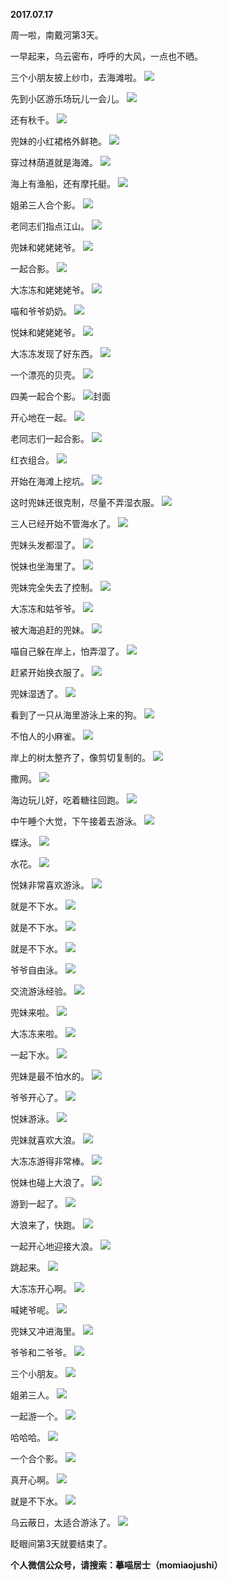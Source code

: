 
          
**2017.07.17**

周一啦，南戴河第3天。

一早起来，乌云密布，呼呼的大风，一点也不晒。

三个小朋友披上纱巾，去海滩啦。
![](http://wx3.sinaimg.cn/large/627d9660ly1fhn505bq37j20yg0mzn1x.jpg)


先到小区游乐场玩儿一会儿。
![](http://wx3.sinaimg.cn/large/627d9660ly1fhn50zyjfkj20yg0mzjv4.jpg)


还有秋千。
![](http://wx3.sinaimg.cn/large/627d9660ly1fhn506deixj20yg0mzah5.jpg)


兜妹的小红裙格外鲜艳。
![](http://wx3.sinaimg.cn/large/627d9660ly1fhn502vsghj20yg0mz767.jpg)


穿过林荫道就是海滩。
![](http://wx3.sinaimg.cn/large/627d9660ly1fhn503tnusj20yg0mzn3x.jpg)


海上有渔船，还有摩托艇。
![](http://wx3.sinaimg.cn/large/627d9660ly1fhn500ym36j20yg0mz3zh.jpg)


姐弟三人合个影。
![](http://wx3.sinaimg.cn/large/627d9660ly1fhn50bblvoj20yg0mzad4.jpg)


老同志们指点江山。
![](http://wx3.sinaimg.cn/large/627d9660ly1fhn504s29qj20yg0mzmzo.jpg)


兜妹和姥姥姥爷。
![](http://wx3.sinaimg.cn/large/627d9660ly1fhn4zsulrjj20yg0mzmzr.jpg)


一起合影。
![](http://wx3.sinaimg.cn/large/627d9660ly1fhn506notlj20yg0mztbc.jpg)


大冻冻和姥姥姥爷。
![](http://wx3.sinaimg.cn/large/627d9660ly1fhn50kdza5j20yg0mzju1.jpg)


喵和爷爷奶奶。
![](http://wx3.sinaimg.cn/large/627d9660ly1fhn4zw4qj3j20yg0mzn01.jpg)


悦妹和姥姥姥爷。
![](http://wx3.sinaimg.cn/large/627d9660ly1fhn500f8t6j20yg0mzdj5.jpg)


大冻冻发现了好东西。
![](http://wx3.sinaimg.cn/large/627d9660ly1fhn51189fjj20yg0mzjtw.jpg)


一个漂亮的贝壳。
![](http://wx3.sinaimg.cn/large/627d9660ly1fhn50j00tfj20yg0mzq54.jpg)


四美一起合个影。
![](http://wx3.sinaimg.cn/large/627d9660ly1fhn5036dggj20yg0mzn0t.jpg)封面


开心地在一起。
![](http://wx3.sinaimg.cn/large/627d9660ly1fhn5095pgvj20yg0mzn10.jpg)


老同志们一起合影。
![](http://wx3.sinaimg.cn/large/627d9660ly1fhn510nqfcj20yg0mzq6e.jpg)


红衣组合。
![](http://wx3.sinaimg.cn/large/627d9660ly1fhn505r9knj20yg0mzwga.jpg)


开始在海滩上挖坑。
![](http://wx3.sinaimg.cn/large/627d9660ly1fhn503e8q1j20yg0mzgou.jpg)


这时兜妹还很克制，尽量不弄湿衣服。
![](http://wx3.sinaimg.cn/large/627d9660ly1fhn50mnyh9j20yg0mz768.jpg)


三人已经开始不管海水了。
![](http://wx3.sinaimg.cn/large/627d9660ly1fhn4zxayh1j20yg0mzaem.jpg)


兜妹头发都湿了。
![](http://wx3.sinaimg.cn/large/627d9660ly1fhn5123ilnj20yg0mzq4g.jpg)


悦妹也坐海里了。
![](http://wx3.sinaimg.cn/large/627d9660ly1fhn501fukij20yg0mzwgo.jpg)


兜妹完全失去了控制。
![](http://wx3.sinaimg.cn/large/627d9660ly1fhn511u5lxj20yg0mzabe.jpg)


大冻冻和姑爷爷。
![](http://wx3.sinaimg.cn/large/627d9660ly1fhn50ygxmoj20yg0mzac5.jpg)


被大海追赶的兜妹。
![](http://wx3.sinaimg.cn/large/627d9660ly1fhn5135rv2j20yg0mzdhk.jpg)


喵自己躲在岸上，怕弄湿了。
![](http://wx3.sinaimg.cn/large/627d9660ly1fhn50zj4mwj20yg0mzn1d.jpg)


赶紧开始换衣服了。
![](http://wx3.sinaimg.cn/large/627d9660ly1fhn4zxxuzpj20yg0mzjtl.jpg)


兜妹湿透了。
![](http://wx3.sinaimg.cn/large/627d9660ly1fhn4zzlna5j20yg0mzwho.jpg)


看到了一只从海里游泳上来的狗。
![](http://wx3.sinaimg.cn/large/627d9660ly1fhn4zrto0wj20yg0mz424.jpg)


不怕人的小麻雀。
![](http://wx3.sinaimg.cn/large/627d9660ly1fhn4zk3nanj20yg0mzq8m.jpg)


岸上的树太整齐了，像剪切复制的。
![](http://wx3.sinaimg.cn/large/627d9660ly1fhn5022kofj20yg0mzad0.jpg)


撒网。
![](http://wx3.sinaimg.cn/large/627d9660ly1fhn50wwpgkj20yg0mzq4i.jpg)


海边玩儿好，吃着糖往回跑。
![](http://wx3.sinaimg.cn/large/627d9660ly1fhn50a0ulsj20yg0mz0wn.jpg)


中午睡个大觉，下午接着去游泳。
![](http://wx3.sinaimg.cn/large/627d9660ly1fhn4zqofavj20yg0mzjus.jpg)


蝶泳。
![](http://wx3.sinaimg.cn/large/627d9660ly1fhn4zvk3fwj20yg0mzdje.jpg)


水花。
![](http://wx3.sinaimg.cn/large/627d9660ly1fhn4zux1bnj20yg0mzjuk.jpg)


悦妹非常喜欢游泳。
![](http://wx3.sinaimg.cn/large/627d9660ly1fhn50pbc67j20yg0mzad4.jpg)


就是不下水。
![](http://wx3.sinaimg.cn/large/627d9660ly1fhn502lqg1j20yg0mz42v.jpg)


就是不下水。
![](http://wx3.sinaimg.cn/large/627d9660ly1fhn50lkd1jj20yg0mzq8t.jpg)


就是不下水。
![](http://wx3.sinaimg.cn/large/627d9660ly1fhn4ztcq0jj20yg0mzjti.jpg)


爷爷自由泳。
![](http://wx3.sinaimg.cn/large/627d9660ly1fhn513mtl9j20yg0mztci.jpg)


交流游泳经验。
![](http://wx3.sinaimg.cn/large/627d9660ly1fhn50fr6mlj20yg0mzq68.jpg)


兜妹来啦。
![](http://wx3.sinaimg.cn/large/627d9660ly1fhn50cvnp7j20yg0mz41s.jpg)


大冻冻来啦。
![](http://wx3.sinaimg.cn/large/627d9660ly1fhn4zu0p1hj20yg0mz77v.jpg)


一起下水。
![](http://wx3.sinaimg.cn/large/627d9660ly1fhn50smllvj20yg0mzn0r.jpg)


兜妹是最不怕水的。
![](http://wx3.sinaimg.cn/large/627d9660ly1fhn5044sw3j20yg0mztas.jpg)


爷爷开心了。
![](http://wx3.sinaimg.cn/large/627d9660ly1fhn4zsgrpuj20yg0mzdi3.jpg)


悦妹游泳。
![](http://wx3.sinaimg.cn/large/627d9660ly1fhn4zuhrktj20yg0mzq6b.jpg)


兜妹就喜欢大浪。
![](http://wx3.sinaimg.cn/large/627d9660ly1fhn500qermj20yg0mzgop.jpg)


大冻冻游得非常棒。
![](http://wx3.sinaimg.cn/large/627d9660ly1fhn501pc78j20yg0mz40r.jpg)


悦妹也碰上大浪了。
![](http://wx3.sinaimg.cn/large/627d9660ly1fhn4zwlkdzj20yg0mzq5w.jpg)


游到一起了。
![](http://wx3.sinaimg.cn/large/627d9660ly1fhn50y7hlgj20yg0mz415.jpg)


大浪来了，快跑。
![](http://wx3.sinaimg.cn/large/627d9660ly1fhn4zfsamdj20yg0mz426.jpg)


一起开心地迎接大浪。
![](http://wx3.sinaimg.cn/large/627d9660ly1fhn512buwjj20yg0mzn0l.jpg)


跳起来。
![](http://wx3.sinaimg.cn/large/627d9660ly1fhn50z2gnnj20yg0mzq67.jpg)


大冻冻开心啊。
![](http://wx3.sinaimg.cn/large/627d9660ly1fhn4zvte4kj20yg0mzjuj.jpg)


喊姥爷呢。
![](http://wx3.sinaimg.cn/large/627d9660ly1fhn4zyy2lwj20yg0mzjte.jpg)


兜妹又冲进海里。
![](http://wx3.sinaimg.cn/large/627d9660ly1fhn5006n7cj20yg0mzac6.jpg)


爷爷和二爷爷。
![](http://wx3.sinaimg.cn/large/627d9660ly1fhn511mw81j20yg0mzdi6.jpg)


三个小朋友。
![](http://wx3.sinaimg.cn/large/627d9660ly1fhn4zvaatxj20yg0mzmzt.jpg)


姐弟三人。
![](http://wx3.sinaimg.cn/large/627d9660ly1fhn4zy86vqj20yg0mztaz.jpg)


一起游一个。
![](http://wx3.sinaimg.cn/large/627d9660ly1fhn512wqf3j20yg0mzad3.jpg)


哈哈哈。
![](http://wx3.sinaimg.cn/large/627d9660ly1fhn50xsxkwj20yg0mz0vc.jpg)


一个合个影。
![](http://wx3.sinaimg.cn/large/627d9660ly1fhn50h8s1vj20yg0mz0v7.jpg)


真开心啊。
![](http://wx3.sinaimg.cn/large/627d9660ly1fhn4zn7sj2j20yg0mztbj.jpg)


就是不下水。
![](http://wx3.sinaimg.cn/large/627d9660ly1fhn50eq2b8j20yg0mz77p.jpg)


乌云蔽日，太适合游泳了。
![](http://wx3.sinaimg.cn/large/627d9660ly1fhn504b2g9j20yg0mzmxy.jpg)


眨眼间第3天就要结束了。


**个人微信公众号，请搜索：摹喵居士（momiaojushi）**

        